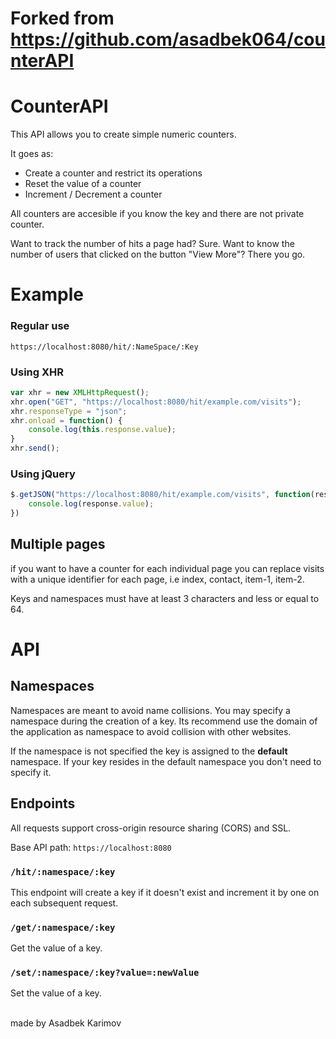 # Forked from https://github.com/asadbek064/counterAPI

# CounterAPI
This API allows you to create simple numeric counters.

It goes as:
* Create a counter and restrict its operations
* Reset the value of a counter
* Increment / Decrement a counter

All counters are accesible if you know the key and there are not private counter.

Want to track the number of hits a page had? Sure.
Want to know the number of users that clicked on the button "View More"? There you go.

# Example 
### Regular use
```
https://localhost:8080/hit/:NameSpace/:Key
```
### Using XHR 
```js
var xhr = new XMLHttpRequest();
xhr.open("GET", "https://localhost:8080/hit/example.com/visits");
xhr.responseType = "json";
xhr.onload = function() {
    console.log(this.response.value);
}
xhr.send();
```
### Using jQuery
```js
$.getJSON("https://localhost:8080/hit/example.com/visits", function(response){
    console.log(response.value);
})
```

## Multiple pages
if you want to have a counter for each individual page you can replace visits with a unique identifier for each page, i.e index, contact, item-1, item-2. 

Keys and namespaces must have at least 3 characters and less or equal to 64.

# API
## Namespaces
Namespaces are meant to avoid name collisions. You may specify a namespace during the creation of a key. Its recommend use the domain of the application as namespace to avoid collision with other websites.

If the namespace is not specified the key is assigned to the **default** namespace. If your key resides in the default namespace you don't need to specify it.

## Endpoints 
All requests support cross-origin resource sharing (CORS) and SSL.

Base API path: `https://localhost:8080`

### `/hit/:namespace/:key`
This endpoint will create a key if it doesn't exist and increment it by one on each subsequent request.

### `/get/:namespace/:key`
Get the value of a key.

### `/set/:namespace/:key?value=:newValue`
Set the value of a key.

<br>
made by Asadbek Karimov
